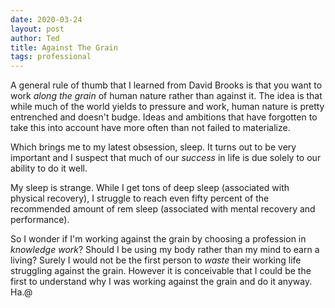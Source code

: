 ```yaml
---
date: 2020-03-24
layout: post
author: Ted
title: Against The Grain
tags: professional
---
```

A general rule of thumb that I learned from David Brooks is that you want to work _along the grain_ of human nature rather than against it. The idea is that while much of the world yields to pressure and work, human nature is pretty entrenched and doesn't budge. Ideas and ambitions that have forgotten to take this into account have more often than not failed to materialize.

Which brings me to my latest obsession, sleep. It turns out to be very important and I suspect that much of our _success_ in life is due solely to our ability to do it well.

My sleep is strange. While I get tons of deep sleep (associated with physical recovery), I struggle to reach even fifty percent of the recommended amount of rem sleep (associated with mental recovery and performance).

So I wonder if I'm working against the grain by choosing a profession in _knowledge work_? Should I be using my body rather than my mind to earn a living? Surely I would not be the first person to _waste_ their working life struggling against the grain. However it is conceivable that I could be the first to understand why I was working against the grain and do it anyway. Ha.@
